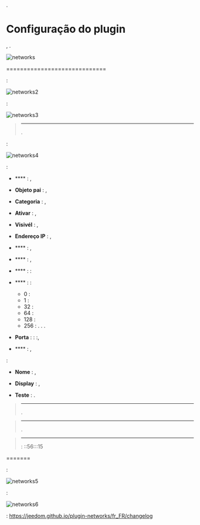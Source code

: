 
.

Configuração do plugin 
=======================

,
.

![networks](../images/networks.PNG)

 
=============================


 :

![networks2](../images/networks2.PNG)


 :

![networks3](../images/networks3.PNG)

> ****
>
> 
> 
> .

 :

![networks4](../images/networks4.PNG)

 :

-   **** : ,

-   **Objeto pai** : ,

-   **Categoria** : ,

-   **Ativar** : ,

-   **Visivél** : ,

-   **Endereço IP** : ,

-   **** : ,

-   **** : ,

-   **** :  : 
    
-   **** :  : 
    - 0 : 
    - 1 : 
    - 32 : 
    - 64 : 
    - 128 : 
    - 256 : 
. . .

-   **Porta** :  : :,

-   **** : ,

 :

-   **Nome** : ,

-   **Display** : ,

-   **Teste** : .

> ****
>
> .

> ****
>
> 
> .

> ****
>
>  : ::56:::15

 
=======

 :

![networks5](../images/networks5.PNG)

 :

![networks6](../images/networks6.PNG)

 :
<https://jeedom.github.io/plugin-networks/fr_FR/changelog>

